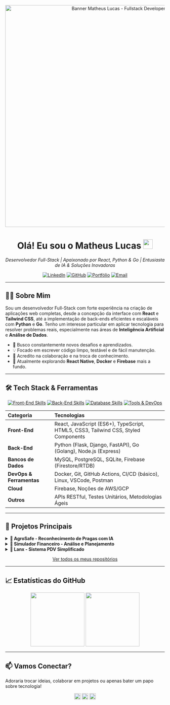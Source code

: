 <p align="center">
  <img src="https://raw.githubusercontent.com/MatheusLucas01/MatheusLucas01/main/banner.png](https://github.com/MatheusLucas01/MatheusLucas01/blob/main/github-header-image.png?raw=true)" alt="Banner Matheus Lucas - Fullstack Developer" width="700"/> 
  <!-- Ajuste width="700" se necessário -->
</p>

<h1 align="center">Olá! Eu sou o Matheus Lucas <img src="https://media.giphy.com/media/hvRJCLFzcasrR4ia7z/giphy.gif" width="30px"></h1>

<p align="center">
  <em>Desenvolvedor Full-Stack | Apaixonado por React, Python & Go | Entusiasta de IA & Soluções Inovadoras</em>
</p>

<p align="center">
  <a href="https://linkedin.com/in/matheussouza1s" target="_blank"><img src="https://img.shields.io/badge/LinkedIn-0077B5?style=for-the-badge&logo=linkedin&logoColor=white" alt="LinkedIn"></a>
  <a href="https://github.com/MatheusLucas01" target="_blank"><img src="https://img.shields.io/badge/GitHub-181717?style=for-the-badge&logo=github&logoColor=white" alt="GitHub"></a>
  <a href="https://matheuscode.com.br" target="_blank"><img src="https://img.shields.io/badge/Portfólio-FF5733?style=for-the-badge&logo=firefox&logoColor=white" alt="Portfólio"></a>
  <a href="mailto:matheuslucasdesouza22@gmail.com"><img src="https://img.shields.io/badge/Email-D14836?style=for-the-badge&logo=gmail&logoColor=white" alt="Email"></a>
</p>

---

## 👨‍💻 Sobre Mim

Sou um desenvolvedor Full-Stack com forte experiência na criação de aplicações web completas, desde a concepção da interface com **React** e **Tailwind CSS**, até a implementação de back-ends eficientes e escaláveis com **Python** e **Go**. Tenho um interesse particular em aplicar tecnologia para resolver problemas reais, especialmente nas áreas de **Inteligência Artificial** e **Análise de Dados**.

*   🚀 Busco constantemente novos desafios e aprendizados.
*   💡 Focado em escrever código limpo, testável e de fácil manutenção.
*   🤝 Acredito na colaboração e na troca de conhecimento.
*   🌱 Atualmente explorando **React Native**, **Docker** e **Firebase** mais a fundo.

---

## 🛠️ Tech Stack & Ferramentas

<div align="center">
  <a href="#"><img src="https://skillicons.dev/icons?i=react,js,ts,html,css,tailwind" alt="Front-End Skills"/></a>
  <a href="#"><img src="https://skillicons.dev/icons?i=python,go,nodejs,express" alt="Back-End Skills"/></a>
  <a href="#"><img src="https://skillicons.dev/icons?i=mysql,postgres,firebase" alt="Database Skills"/></a>
  <a href="#"><img src="https://skillicons.dev/icons?i=docker,git,githubactions,linux,vscode" alt="Tools & DevOps"/></a>
</div>

| Categoria     | Tecnologias                                       |
| :------------ | :------------------------------------------------ |
| **Front-End** | React, JavaScript (ES6+), TypeScript, HTML5, CSS3, Tailwind CSS, Styled Components |
| **Back-End**  | Python (Flask, Django, FastAPI), Go (Golang), Node.js (Express) |
| **Bancos de Dados** | MySQL, PostgreSQL, SQLite, Firebase (Firestore/RTDB) |
| **DevOps & Ferramentas** | Docker, Git, GitHub Actions, CI/CD (básico), Linux, VSCode, Postman |
| **Cloud**     | Firebase, Noções de AWS/GCP                      |
| **Outros**    | APIs RESTful, Testes Unitários, Metodologias Ágeis |

---

## 🎯 Projetos Principais

<details>
  <summary><strong>🚜 AgroSafe - Reconhecimento de Pragas com IA</strong></summary>
  <br>
  Plataforma web que utiliza modelos de Visão Computacional para identificar pragas em imagens de lavouras, fornecendo diagnósticos rápidos para o agronegócio.
  <br>
  <em><strong>Destaques:</strong> Treinamento de modelo IA, API RESTful, Interface interativa.</em>
  <br>
  <strong>Tecnologias:</strong> Python (TensorFlow/Keras, Flask), React, Docker.
  <br>
  🔗 [Ver no GitHub](https://github.com/MatheusLucas01/agrosafe)
</details>

<details>
  <summary><strong>💸 Simulador Financeiro - Análise e Planejamento</strong></summary>
  <br>
  Aplicação web para simular cenários de investimento, calcular juros compostos e auxiliar no planejamento financeiro pessoal ou empresarial com gráficos interativos.
  <br>
  <em><strong>Destaques:</strong> Cálculos financeiros complexos, Visualização de dados (Chart.js), Arquitetura desacoplada (potencial para microsserviços).</em>
  <br>
  <strong>Tecnologias:</strong> React, Go (cálculos), Python (API), MySQL.
  <br>
  🔗 [Ver no GitHub](https://github.com/MatheusLucas01/simulador-financeiro)
</details>

<details>
  <summary><strong>🍔 Lanx - Sistema PDV Simplificado</strong></summary>
  <br>
  Sistema desktop desenvolvido para um negócio familiar, focado no controle de caixa, registro de vendas e gerenciamento básico de estoque para lanchonetes.
  <br>
  <em><strong>Destaques:</strong> Solução prática para um problema real, Interface gráfica simples (Tkinter).</em>
  <br>
  <strong>Tecnologias:</strong> Python, Tkinter, SQLite.
  <br>
  🔗 [Ver no GitHub](https://github.com/MatheusLucas01/lanx)
</details>

<p align="center">
  <a href="https://github.com/MatheusLucas01?tab=repositories">Ver todos os meus repositórios</a>
</p>

---

## 📈 Estatísticas do GitHub

<p align="center">
  <picture>
    <source media="(prefers-color-scheme: dark)" srcset="https://github-readme-stats.vercel.app/api?username=MatheusLucas01&show_icons=true&theme=radical&include_all_commits=true&count_private=true">
    <source media="(prefers-color-scheme: light)" srcset="https://github-readme-stats.vercel.app/api?username=MatheusLucas01&show_icons=true&theme=default&include_all_commits=true&count_private=true">
    <img height="170em" src="https://github-readme-stats.vercel.app/api?username=MatheusLucas01&show_icons=true&theme=default&include_all_commits=true&count_private=true" />
  </picture>
  <picture>
    <source media="(prefers-color-scheme: dark)" srcset="https://github-readme-stats.vercel.app/api/top-langs/?username=MatheusLucas01&layout=compact&langs_count=8&theme=radical">
    <source media="(prefers-color-scheme: light)" srcset="https://github-readme-stats.vercel.app/api/top-langs/?username=MatheusLucas01&layout=compact&langs_count=8&theme=default">
    <img height="170em" src="https://github-readme-stats.vercel.app/api/top-langs/?username=MatheusLucas01&layout=compact&langs_count=8&theme=default" />
  </picture>
</p>

---

## 📫 Vamos Conectar?

Adoraria trocar ideias, colaborar em projetos ou apenas bater um papo sobre tecnologia!

<p align="center">
  <a href="https://linkedin.com/in/matheussouza1s" target="_blank"><code><img height="20" src="https://img.shields.io/badge/LinkedIn-0077B5?style=flat&logo=linkedin&logoColor=white"></code></a>
  <a href="mailto:matheuslucasdesouza22@gmail.com"><code><img height="20" src="https://img.shields.io/badge/Gmail-D14836?style=flat&logo=gmail&logoColor=white"></code></a>
  <a href="https://matheuscode.com.br" target="_blank"><code><img height="20" src="https://img.shields.io/badge/Website-FF5733?style=flat&logo=firefox&logoColor=white"></code></a>
</p>
